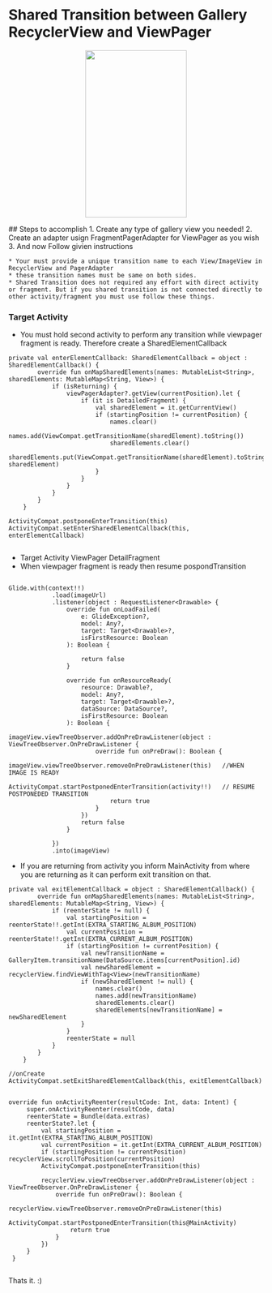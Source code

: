 # Shared Transition between Gallery RecyclerView and ViewPager
<p align="center">
 <img src="https://github.com/rahman2k9/shared-transition/blob/master/shared.gif" width="200" height="330" />
 </p>
## Steps to accomplish
1. Create any type of gallery view you needed!
2. Create an adapter usign FragmentPagerAdapter for ViewPager as you wish
3. And now Follow givien instructions

    * Your must provide a unique transition name to each View/ImageView in RecyclerView and PagerAdapter
    * these transition names must be same on both sides.
    * Shared Transition does not required any effort with direct activity or fragment. But if you shared transition is not connected directly to other activity/fragment you must use follow these things.
    
    
### Target Activity
   * You must hold second activity to perform any transition while viewpager fragment is ready. Therefore create a SharedElementCallback 
```
private val enterElementCallback: SharedElementCallback = object : SharedElementCallback() {
        override fun onMapSharedElements(names: MutableList<String>, sharedElements: MutableMap<String, View>) {
            if (isReturning) {
                viewPagerAdapter?.getView(currentPosition).let {
                    if (it is DetailedFragment) {
                        val sharedElement = it.getCurrentView()
                        if (startingPosition != currentPosition) {
                            names.clear()
                            names.add(ViewCompat.getTransitionName(sharedElement).toString())
                            sharedElements.clear()
                            sharedElements.put(ViewCompat.getTransitionName(sharedElement).toString(), sharedElement)
                        }
                    }
                }
            }
        }
    }

ActivityCompat.postponeEnterTransition(this)
ActivityCompat.setEnterSharedElementCallback(this, enterElementCallback)
        
```
   * Target Activity ViewPager DetailFragment
   * When viewpager fragment is ready then resume pospondTransition
   
```

Glide.with(context!!)
            .load(imageUrl)
            .listener(object : RequestListener<Drawable> {
                override fun onLoadFailed(
                    e: GlideException?,
                    model: Any?,
                    target: Target<Drawable>?,
                    isFirstResource: Boolean
                ): Boolean {

                    return false
                }

                override fun onResourceReady(
                    resource: Drawable?,
                    model: Any?,
                    target: Target<Drawable>?,
                    dataSource: DataSource?,
                    isFirstResource: Boolean
                ): Boolean {
                    imageView.viewTreeObserver.addOnPreDrawListener(object : ViewTreeObserver.OnPreDrawListener {
                        override fun onPreDraw(): Boolean {
                            imageView.viewTreeObserver.removeOnPreDrawListener(this)   //WHEN IMAGE IS READY 
                            ActivityCompat.startPostponedEnterTransition(activity!!)   // RESUME POSTPONEDED TRANSITION
                            return true
                        }
                    })
                    return false
                }

            })
            .into(imageView)
```
   * If you are returning from activity you inform MainActivity from where you are returning as it can perform exit transition on that.
```
private val exitElementCallback = object : SharedElementCallback() {
        override fun onMapSharedElements(names: MutableList<String>, sharedElements: MutableMap<String, View>) {
            if (reenterState != null) {
                val startingPosition = reenterState!!.getInt(EXTRA_STARTING_ALBUM_POSITION)
                val currentPosition = reenterState!!.getInt(EXTRA_CURRENT_ALBUM_POSITION)
                if (startingPosition != currentPosition) {
                    val newTransitionName = GalleryItem.transitionName(DataSource.items[currentPosition].id)
                    val newSharedElement = recyclerView.findViewWithTag<View>(newTransitionName)
                    if (newSharedElement != null) {
                        names.clear()
                        names.add(newTransitionName)
                        sharedElements.clear()
                        sharedElements[newTransitionName] = newSharedElement
                    }
                }
                reenterState = null
            }
        }
    }
    
//onCreate
ActivityCompat.setExitSharedElementCallback(this, exitElementCallback)


override fun onActivityReenter(resultCode: Int, data: Intent) {
     super.onActivityReenter(resultCode, data)
     reenterState = Bundle(data.extras)
     reenterState?.let {
         val startingPosition = it.getInt(EXTRA_STARTING_ALBUM_POSITION)
         val currentPosition = it.getInt(EXTRA_CURRENT_ALBUM_POSITION)
         if (startingPosition != currentPosition) recyclerView.scrollToPosition(currentPosition)
         ActivityCompat.postponeEnterTransition(this)

         recyclerView.viewTreeObserver.addOnPreDrawListener(object : ViewTreeObserver.OnPreDrawListener {
             override fun onPreDraw(): Boolean {
                 recyclerView.viewTreeObserver.removeOnPreDrawListener(this)
                 ActivityCompat.startPostponedEnterTransition(this@MainActivity)
                 return true
             }
         })
     }
 } 
 
 ```
 Thats it. :)

     
